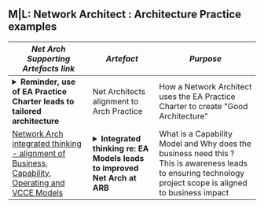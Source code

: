 
## M|L: Network Architect : Architecture Practice examples

| *Net Arch Supporting Artefacts link*  | *Artefact*                            | *Purpose*                |
|--------------------------------------------|------|----------------------------------------------------------------|
| <details><summary> <strong> Reminder, use of EA Practice Charter leads to tailored architecture </strong></summary><br>![MJL-Endorsed-Idea-by-industry-EA](https://github.com/marclandy/enterprise-private/blob/main/ndis.gov.au/images/mjl-net%20arch%20contribution%20to%20arch%20practice%20governance.PNG)</details> | Net Architects alignment to Arch Practice | How a Network Architect uses the EA Practice Charter to create "Good Architecture" |
| [Network Arch integrated thinking - alignment of Business, Capability, Operating and VCCE Models](https://medium.com/@marclandy.me/network-infrastructure-contribution-to-architecture-practice-e18a3271ac20)| <details><summary> <strong> Integrated thinking re: EA Models leads to improved Net Arch at ARB </strong></summary><br>![MJL-Endorsed-Idea-by-industry-EA](https://github.com/marclandy/enterprise-private/blob/main/ndis.gov.au/images/mjl-net%20arch-what%20is%20a%20capability%20map%20and%20why%20does%20the%20business%20need%20it.PNG)</details> | What is a Capability Model and Why does the business need this ? This is awareness leads to ensuring technology project scope is aligned to business impact |

